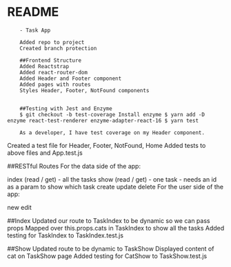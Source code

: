 # README

        - Task App

        Added repo to project
        Created branch protection

        ##Frontend Structure
        Added Reactstrap
        Added react-router-dom
        Added Header and Footer component
        Added pages with routes
        Styles Header, Footer, NotFound components


        ##Testing with Jest and Enzyme
        $ git checkout -b test-coverage Install enzyme $ yarn add -D enzyme react-test-renderer enzyme-adapter-react-16 $ yarn test

        As a developer, I have test coverage on my Header component.

Created a test file for Header, Footer, NotFound, Home
Added tests to above files and App.test.js


##RESTful Routes
For the data side of the app:

index (read / get) - all the tasks
show (read / get) - one task - needs an id as a param to show which task
create
update
delete
For the user side of the app:

new
edit

##Index
Updated our route to TaskIndex to be dynamic so we can pass props
Mapped over this.props.cats in TaskIndex to show all the tasks
Added testing for TaskIndex to TaskIndex.test.js


##Show
Updated route to be dynamic to TaskShow
Displayed content of cat on TaskShow page
Added testing for CatShow to TaskShow.test.js